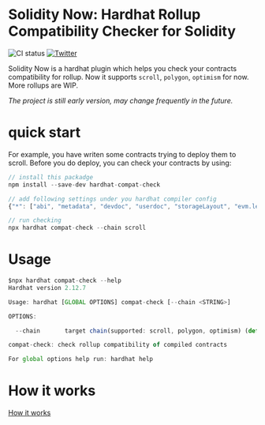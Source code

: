 # Solidity Now: Hardhat Rollup Compatibility Checker for Solidity

[//]: # (![CI status]&#40;https://img.shields.io/github/contributors/unifra20/solidity-now&#41;)
![CI status](https://img.shields.io/badge/PRs-welcome-brightgreen.svg?style=flat)
<a href="https://twitter.com/unifraplatform">
    <img alt="Twitter" src="https://img.shields.io/twitter/url/https/twitter.com/unifraplatform.svg?style=social&label=Follow%20%40unifra">
</a>

Solidity Now is a hardhat plugin which helps you check your contracts compatibility for rollup. Now it supports `scroll`, `polygon`, `optimism` for now. More rollups are WIP.

*The project is still early version, may change frequently in the future.*

# quick start
For example, you have writen some contracts trying to deploy them to scroll. Before you do deploy,
you can check your contracts by using:

```js
// install this packadge
npm install --save-dev hardhat-compat-check

// add following settings under you hardhat compiler config
{"*": ["abi", "metadata", "devdoc", "userdoc", "storageLayout", "evm.legacyAssembly", "evm.methodIdentifiers"]}

// run checking
npx hardhat compat-check --chain scroll
```


# Usage

```js
$npx hardhat compat-check --help                                                   
Hardhat version 2.12.7

Usage: hardhat [GLOBAL OPTIONS] compat-check [--chain <STRING>]

OPTIONS:

  --chain       target chain(supported: scroll, polygon, optimism) (default: "scroll")

compat-check: check rollup compatibility of compiled contracts

For global options help run: hardhat help
```

# How it works

[How it works](https://github.com/unifra20/solidity-now/tree/main/how-it-works)



